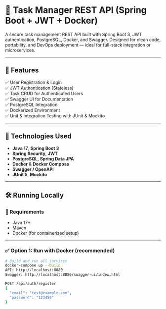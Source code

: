 # 📝 Task Manager REST API (Spring Boot + JWT + Docker)

A secure task management REST API built with Spring Boot 3, JWT authentication, PostgreSQL, Docker, and Swagger. Designed for clean code, portability, and DevOps deployment — ideal for full-stack integration or microservices.

---

## 📌 Features

✅ User Registration & Login  
✅ JWT Authentication (Stateless)  
✅ Task CRUD for Authenticated Users  
✅ Swagger UI for Documentation  
✅ PostgreSQL Integration  
✅ Dockerized Environment  
✅ Unit & Integration Testing with JUnit & Mockito  

---

## 🚀 Technologies Used

- **Java 17**, **Spring Boot 3**
- **Spring Security**, **JWT**
- **PostgreSQL**, **Spring Data JPA**
- **Docker** & **Docker Compose**
- **Swagger / OpenAPI**
- **JUnit 5**, **Mockito**

---

## 🛠️ Running Locally

### 🔧 Requirements

- Java 17+
- Maven
- Docker (for containerized setup)

---

### ✅ Option 1: Run with Docker (recommended)

```bash
# Build and run all services
docker-compose up --build
API: http://localhost:8080
Swagger: http://localhost:8080/swagger-ui/index.html

POST /api/auth/register
{
  "email": "test@example.com",
  "password": "123456"
}
